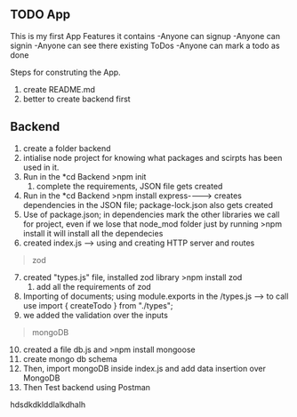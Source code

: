 ## TODO App

This is my first App
Features it contains
    -Anyone can signup
    -Anyone can signin
    -Anyone can see there existing ToDos
    -Anyone can mark a todo as done

Steps for construting the App.

1. create README.md
2. better to create backend first





## Backend
1. create a folder backend
2. intialise node project for knowing what packages and scirpts has been used in it.
3. Run in the *cd Backend >npm init
    1. complete the requirements, JSON file gets created
4. Run in the *cd Backend >npm install express----> creates dependencies in the JSON file; package-lock.json also gets created
5. Use of package.json; in dependencies mark the other libraries we call for project, even if we lose that node_mod folder just by running >npm install it will install all the dependecies
6. created index.js --> using and creating HTTP server and routes
>zod
7. created "types.js" file, installed zod library >npm install zod
    1. add all the requirements of zod
8. Importing of documents; using module.exports in the /types.js --> to call use import { createTodo } from "./types";
9. we added the validation over the inputs
>mongoDB
10. created a file db.js and >npm install mongoose
11. create mongo db schema
12. Then, import mongoDB inside index.js and add data insertion over MongoDB
13. Then Test backend using Postman


hdsdkdklddlalkdhalh